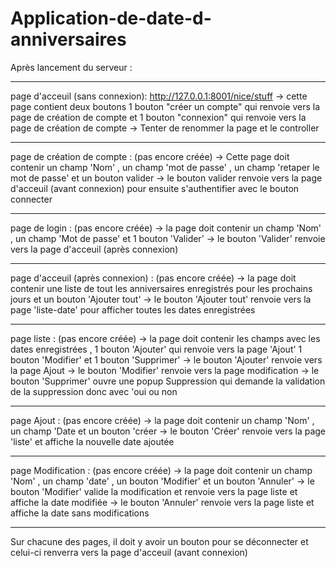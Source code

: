 ﻿# Application-de-date-d-anniversaires
Après lancement du serveur :
****************************************************************************************************
page d'acceuil (sans connexion): http://127.0.0.1:8001/nice/stuff
  -> cette page contient deux boutons 1 bouton "créer un compte" qui renvoie vers la page de création de compte et 1 bouton "connexion" qui renvoie vers la page de création de compte
  -> Tenter de renommer la page et le controller
****************************************************************************************************
page de création de compte : (pas encore créée) 
  -> Cette page doit contenir un champ 'Nom' , un champ 'mot de passe' ,  un champ 'retaper le mot de passe' et un bouton valider 
  -> le bouton valider renvoie vers la page d'acceuil (avant connexion) pour ensuite s'authentifier avec le bouton connecter
***************************************************************************************************
page de login : (pas encore créée)
  -> la page doit contenir un champ 'Nom' , un champ 'Mot de passe' et 1 bouton 'Valider'
  -> le bouton 'Valider' renvoie vers la page d'acceuil (après connexion)
**************************************************************************************************
page d'acceuil (après connexion) : (pas encore créée) 
  -> la page doit contenir une liste de tout les anniversaires enregistrés pour les prochains jours et un bouton 'Ajouter tout'
  -> le bouton 'Ajouter tout' renvoie vers la page 'liste-date' pour afficher toutes les dates enregistrées
**************************************************************************************************
page liste : (pas encore créée)
  -> la page doit contenir les champs avec les dates enregistrées , 1 bouton 'Ajouter' qui renvoie vers la page 'Ajout' 1 bouton 'Modifier' et 1 bouton 'Supprimer'
  -> le bouton 'Ajouter' renvoie vers la page Ajout
  -> le bouton 'Modifier' renvoie vers la page modification 
  -> le bouton 'Supprimer' ouvre une popup Suppression qui demande la validation de la suppression donc avec 'oui ou non
**************************************************************************************************
page Ajout : (pas encore créée) 
  -> la page doit contenir un champ 'Nom' , un champ 'Date et un bouton 'créer
  -> le bouton 'Créer' renvoie vers la page 'liste' et affiche la nouvelle date ajoutée
**************************************************************************************************
page Modification : (pas encore créée)
  -> la page doit contenir un champ 'Nom' , un champ 'date' , un bouton 'Modifier' et un bouton 'Annuler'
  -> le bouton 'Modifier' valide la modification et renvoie vers la page liste et affiche la date modifiée
  -> le bouton 'Annuler' renvoie vers la page liste et affiche la date sans modifications
*************************************************************************************************
Sur chacune des pages, il doit y avoir un bouton pour se déconnecter et celui-ci renverra vers la page d'acceuil (avant connexion)
  
